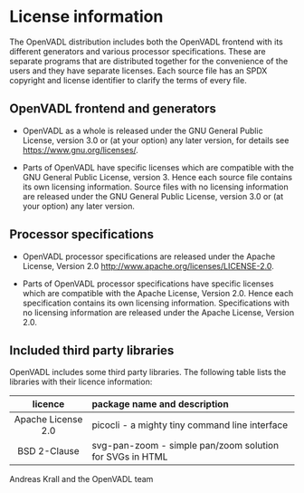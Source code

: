 # License information

The OpenVADL distribution includes both the OpenVADL frontend with its
different generators and various processor specifications. These are
separate programs that are distributed together for the convenience of
the users and they have separate licenses. Each source file has an SPDX
copyright and license identifier to clarify the terms of every file.

## OpenVADL frontend and generators

* OpenVADL as a whole is released under the GNU General Public License,
  version 3.0 or (at your option) any later version, for details see
  <https://www.gnu.org/licenses/>.

* Parts of OpenVADL have specific licenses which are compatible with
  the GNU General Public License, version 3. Hence each source file
  contains its own licensing information. Source files with no
  licensing information are released under the GNU General Public
  License, version 3.0 or (at your option) any later version.

## Processor specifications

* OpenVADL processor specifications are released under the Apache
  License, Version 2.0 <http://www.apache.org/licenses/LICENSE-2.0>.

* Parts of OpenVADL processor specifications have specific licenses
  which are compatible with the Apache License, Version 2.0. Hence
  each specification contains its own licensing information.
  Specifications with no licensing information are released under
  the Apache License, Version 2.0.

## Included third party libraries

OpenVADL includes some third party libraries. The following table lists
the libraries with their licence information:

|      licence       | package name and description                             |
|:------------------:|:---------------------------------------------------------|
| Apache License 2.0 | picocli - a mighty tiny command line interface           |
| BSD 2-Clause       | svg-pan-zoom - simple pan/zoom solution for SVGs in HTML |

Andreas Krall and the OpenVADL team

